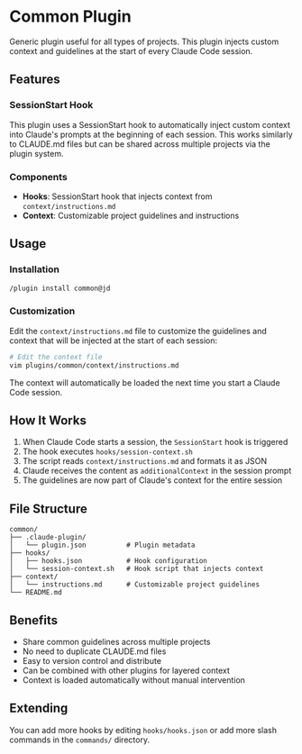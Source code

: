 # Common Plugin

Generic plugin useful for all types of projects. This plugin injects custom context and guidelines at the start of every Claude Code session.

## Features

### SessionStart Hook

This plugin uses a SessionStart hook to automatically inject custom context into Claude's prompts at the beginning of each session. This works similarly to CLAUDE.md files but can be shared across multiple projects via the plugin system.

### Components

- **Hooks**: SessionStart hook that injects context from `context/instructions.md`
- **Context**: Customizable project guidelines and instructions

## Usage

### Installation

```bash
/plugin install common@jd
```

### Customization

Edit the `context/instructions.md` file to customize the guidelines and context that will be injected at the start of each session:

```bash
# Edit the context file
vim plugins/common/context/instructions.md
```

The context will automatically be loaded the next time you start a Claude Code session.

## How It Works

1. When Claude Code starts a session, the `SessionStart` hook is triggered
2. The hook executes `hooks/session-context.sh`
3. The script reads `context/instructions.md` and formats it as JSON
4. Claude receives the content as `additionalContext` in the session prompt
5. The guidelines are now part of Claude's context for the entire session

## File Structure

```
common/
├── .claude-plugin/
│   └── plugin.json          # Plugin metadata
├── hooks/
│   ├── hooks.json           # Hook configuration
│   └── session-context.sh   # Hook script that injects context
├── context/
│   └── instructions.md      # Customizable project guidelines
└── README.md
```

## Benefits

- Share common guidelines across multiple projects
- No need to duplicate CLAUDE.md files
- Easy to version control and distribute
- Can be combined with other plugins for layered context
- Context is loaded automatically without manual intervention

## Extending

You can add more hooks by editing `hooks/hooks.json` or add more slash commands in the `commands/` directory.

